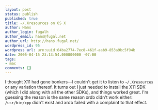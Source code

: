 ```yaml
---
layout: post
status: publish
published: true
title: ~/.Xresources on OS X
author: Hans
author_login: fugalh
author_email: hans@fugal.net
author_url: http://hans.fugal.net/
wordpress_id: 95
wordpress_url: urn:uuid:64ba2774-7ec8-461f-aab9-853a9bc5f94b
date: 2005-04-15 23:13:54.000000000 -07:00
tags:
- mac
comments: []
---
```

<p>I thought X11 had gone bonkers&mdash;I couldn't get it to listen to
<code>~/.Xresources</code> or any variation thereof. It turns out I just needed to install
the X11 SDK (which I did along with all the other SDKs), and things worked
great. I'm guessing the reason is the same reason xrdb didn't work either:
<code>/usr/bin/cpp</code> didn't exist and xrdb failed with a complaint to that effect.</p>
